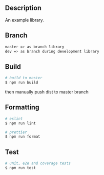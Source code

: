 ## Description
An example library.

## Branch
```bash
master => as branch library
dev => as branch during development library
```

## Build
```bash
# build to master
$ npm run build
```
then manually push dist to master branch

## Formatting
```bash
# eslint
$ npm run lint
```
```bash
# prettier
$ npm run format
```

## Test
```bash
# unit, e2e and coverage tests
$ npm run test
```
